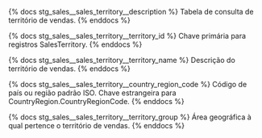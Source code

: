 {% docs stg_sales__sales_territory__description %}
Tabela de consulta de território de vendas.
{% enddocs %}

{% docs stg_sales__sales_territory__territory_id %}
Chave primária para registros SalesTerritory.
{% enddocs %}

{% docs stg_sales__sales_territory__territory_name %}
Descrição do território de vendas.
{% enddocs %}

{% docs stg_sales__sales_territory__country_region_code %}
Código de país ou região padrão ISO. Chave estrangeira para CountryRegion.CountryRegionCode.
{% enddocs %}

{% docs stg_sales__sales_territory__territory_group %}
Área geográfica à qual pertence o território de vendas.
{% enddocs %}